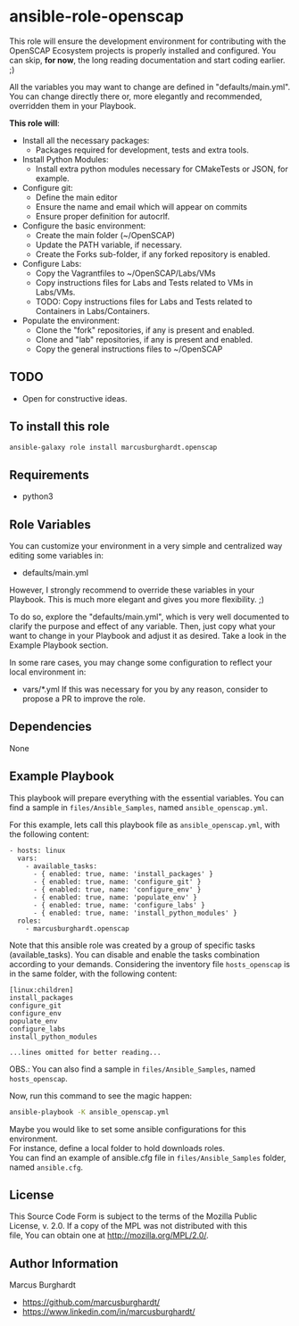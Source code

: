 ansible-role-openscap
=========

This role will ensure the development environment for contributing with the OpenSCAP Ecosystem projects is properly installed and configured.
You can skip, **for now**, the long reading documentation and start coding earlier. ;)
  
All the variables you may want to change are defined in "defaults/main.yml".
You can change directly there or, more elegantly and recommended, overridden them in your Playbook.

**This role will**:
- Install all the necessary packages:
    - Packages required for development, tests and extra tools.
- Install Python Modules:
    - Install extra python modules necessary for CMakeTests or JSON, for example.
- Configure git:
    - Define the main editor
    - Ensure the name and email which will appear on commits
    - Ensure proper definition for autocrlf. 
- Configure the basic environment:
    - Create the main folder (~/OpenSCAP)
    - Update the PATH variable, if necessary.
    - Create the Forks sub-folder, if any forked repository is enabled.
- Configure Labs:
    - Copy the Vagrantfiles to ~/OpenSCAP/Labs/VMs
    - Copy instructions files for Labs and Tests related to VMs in Labs/VMs.
    - TODO: Copy instructions files for Labs and Tests related to Containers in Labs/Containers.
- Populate the environment:
    - Clone the "fork" repositories, if any is present and enabled.
    - Clone and "lab" repositories, if any is present and enabled.
    - Copy the general instructions files to ~/OpenSCAP

TODO
----
- Open for constructive ideas.

To install this role
---------------------
```bash
ansible-galaxy role install marcusburghardt.openscap
```

Requirements
------------

- python3

Role Variables
--------------

You can customize your environment in a very simple and centralized way editing some variables in:
- defaults/main.yml

However, I strongly recommend to override these variables in your Playbook. 
This is much more elegant and gives you more flexibility. ;)

To do so, explore the "defaults/main.yml", which is very well documented to clarify the
purpose and effect of any variable. Then, just copy what your want to change in your Playbook
and adjust it as desired. Take a look in the Example Playbook section.

In some rare cases, you may change some configuration to reflect your local environment in:
- vars/*.yml
If this was necessary for you by any reason, consider to propose a PR to improve the role.


Dependencies
------------

None

Example Playbook
----------------

This playbook will prepare everything with the essential variables.
You can find a sample in `files/Ansible_Samples`, named `ansible_openscap.yml`.

For this example, lets call this playbook file as `ansible_openscap.yml`, with the following content:

```
- hosts: linux
  vars:
    - available_tasks:
      - { enabled: true, name: 'install_packages' }
      - { enabled: true, name: 'configure_git' }
      - { enabled: true, name: 'configure_env' }
      - { enabled: true, name: 'populate_env' }
      - { enabled: true, name: 'configure_labs' }
      - { enabled: true, name: 'install_python_modules' }
  roles:
    - marcusburghardt.openscap
```
Note that this ansible role was created by a group of specific tasks (available_tasks). You can disable and enable the tasks combination according to your demands.
Considering the inventory file `hosts_openscap` is in the same folder, with the following content:
```
[linux:children]
install_packages
configure_git
configure_env
populate_env
configure_labs
install_python_modules

...lines omitted for better reading...
``` 
OBS.: You can also find a sample in `files/Ansible_Samples`, named `hosts_openscap`.

Now, run this command to see the magic happen:
```bash
ansible-playbook -K ansible_openscap.yml 
```

Maybe you would like to set some ansible configurations for this environment.  
For instance, define a local folder to hold downloads roles.  
You can find an example of ansible.cfg file in `files/Ansible_Samples` folder, named `ansible.cfg`.

License
-------

This Source Code Form is subject to the terms of the Mozilla Public  
License, v. 2.0. If a copy of the MPL was not distributed with this  
file, You can obtain one at http://mozilla.org/MPL/2.0/.

Author Information
------------------

Marcus Burghardt
- https://github.com/marcusburghardt/
- https://www.linkedin.com/in/marcusburghardt/
